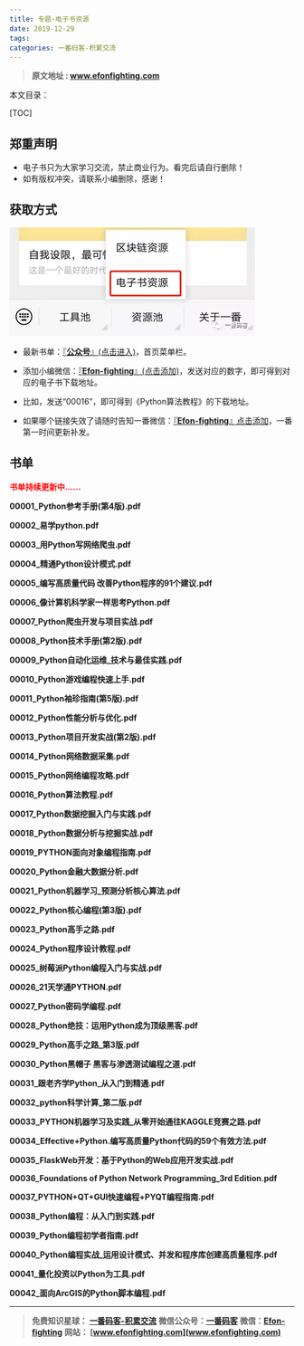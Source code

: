 ```yaml
---
title: 专题-电子书资源
date: 2019-12-29
tags: 
categories: 一番码客-积累交流
---
```


> **原文地址 : www.efonfighting.com**

本文目录：

[TOC]

## 郑重声明

* 电子书只为大家学习交流，禁止商业行为。看完后请自行删除！
* 如有版权冲突，请联系小编删除，感谢！

## 获取方式

![img](2019-12-29-专题-电子书资源/640.webp)

* 最新书单：[『**公众号**』(点击进入)](http://efonfighting.com/efonmark-blog/04-专题/2019-12-29-专题-电子书资源/guanzhu_1.jpg)，首页菜单栏。

* 添加小编微信：[『**Efon-fighting**』(点击添加)](http://efonfighting.com/efonmark-blog/04-专题/2019-12-29-专题-电子书资源/wx_efonfighting.jpg)，发送对应的数字，即可得到对应的电子书下载地址。

* 比如，发送“00016”，即可得到《Python算法教程》的下载地址。

* 如果哪个链接失效了请随时告知一番微信：[『**Efon-fighting**』点击添加](http://efonfighting.com/efonmark-blog/04-专题/2019-12-29-专题-电子书资源/wx_efonfighting.jpg)，一番第一时间更新补发。

## 书单

**<font color=red>书单持续更新中......</font>**

**00001\_Python参考手册(第4版).pdf** 

**00002\_易学python.pdf** 

**00003\_用Python写网络爬虫.pdf** 

**00004\_精通Python设计模式.pdf** 

**00005\_编写高质量代码 改善Python程序的91个建议.pdf** 

**00006\_像计算机科学家一样思考Python.pdf** 

**00007\_Python爬虫开发与项目实战.pdf** 

**00008\_Python技术手册(第2版).pdf** 

**00009\_Python自动化运维\_技术与最佳实践.pdf** 

**00010\_Python游戏编程快速上手.pdf** 

**00011\_Python袖珍指南(第5版).pdf** 

**00012\_Python性能分析与优化.pdf** 

**00013\_Python项目开发实战(第2版).pdf** 

**00014\_Python网络数据采集.pdf** 

**00015\_Python网络编程攻略.pdf** 

**00016\_Python算法教程.pdf** 

**00017\_Python数据挖掘入门与实践.pdf** 

**00018\_Python数据分析与挖掘实战.pdf** 

**00019\_PYTHON面向对象编程指南.pdf** 

**00020\_Python金融大数据分析.pdf** 

**00021\_Python机器学习\_预测分析核心算法.pdf** 

**00022\_Python核心编程(第3版).pdf** 

**00023\_Python高手之路.pdf** 

**00024\_Python程序设计教程.pdf** 

**00025\_树莓派Python编程入门与实战.pdf** 

**00026\_21天学通PYTHON.pdf** 

**00027\_Python密码学编程.pdf** 

**00028\_Python绝技：运用Python成为顶级黑客.pdf** 

**00029\_Python高手之路\_第3版.pdf** 

**00030\_Python黑帽子 黑客与渗透测试编程之道.pdf** 

**00031\_跟老齐学Python\_从入门到精通.pdf** 

**00032\_python科学计算\_第二版.pdf** 

**00033\_PYTHON机器学习及实践\_从零开始通往KAGGLE竞赛之路.pdf** 

**00034\_Effective+Python.编写高质量Python代码的59个有效方法.pdf** 

**00035\_FlaskWeb开发：基于Python的Web应用开发实战.pdf** 

**00036\_Foundations of Python Network Programming\_3rd Edition.pdf** 

**00037\_PYTHON+QT+GUI快速编程+PYQT编程指南.pdf** 

**00038\_Python编程：从入门到实践.pdf** 

**00039\_Python编程初学者指南.pdf** 

**00040\_Python编程实战\_运用设计模式、并发和程序库创建高质量程序.pdf** 

**00041\_量化投资以Python为工具.pdf** 

**00042\_面向ArcGIS的Python脚本编程.pdf** 



--------


> **免费知识星球： [一番码客-积累交流](http://efonfighting.imwork.net/efonmark-blog/%E7%AE%80%E4%BB%8B/zhishixingqiu1.png)**
> **微信公众号：[一番码客](http://efonfighting.imwork.net/efonmark-blog/%E7%AE%80%E4%BB%8B/guanzhu_1.jpg)**
> **微信：[Efon-fighting](http://efonfighting.imwork.net/efonmark-blog/%E7%AE%80%E4%BB%8B/weixin.jpg)**
> **网站： [www.efonfighting.com](www.efonfighting.com)**
